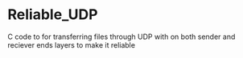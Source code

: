 # Reliable_UDP
C code to for transferring files through UDP with on both sender and reciever ends layers to make it reliable
